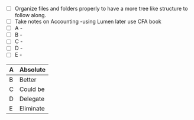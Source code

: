 
 - [ ] Organize files and folders properly to have a more tree like structure to follow along. 
 - [ ] Take notes on Accounting -using Lumen later use CFA book
 - [ ] A - 
 - [ ] B - 
 - [ ] C -
 - [ ] D - 
 - [ ] E -

| A   | Absolute  |
| --- | --------- |
| B   | Better    |
| C   | Could be  |
| D   | Delegate  |
| E   | Eliminate |
